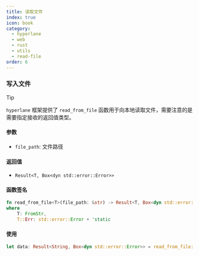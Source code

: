 ```yaml
---
title: 读取文件
index: true
icon: book
category:
  - hyperlane
  - web
  - rust
  - utils
  - read-file
order: 6
---
```


<Share colorful />

### 写入文件

> [!tip]
>
> `hyperlane` 框架提供了 `read_from_file` 函数用于向本地读取文件，需要注意的是需要指定接收的返回值类型。

#### 参数

- `file_path`: 文件路径

#### 返回值

- `Result<T, Box<dyn std::error::Error>>`

#### 函数签名

```rust
fn read_from_file<T>(file_path: &str) -> Result<T, Box<dyn std::error::Error>>
where
    T: FromStr,
    T::Err: std::error::Error + 'static
```

#### 使用

```rust
let data: Result<String, Box<dyn std::error::Error>> = read_from_file::<String>("./test.txt");
```

<Bottom />
